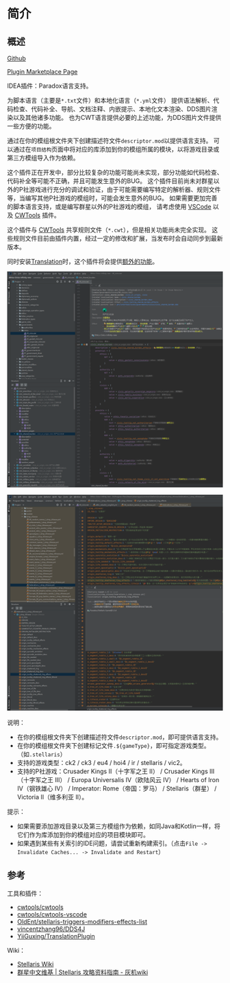 # 简介

## 概述

[Github](https://github.com/DragonKnightOfBreeze/Paradox-Language-Support)

[Plugin Marketplace Page](https://plugins.jetbrains.com/plugin/16825-paradox-language-support)

IDEA插件：Paradox语言支持。

为脚本语言（主要是`*.txt`文件）和本地化语言（`*.yml`文件）
提供语法解析、代码检查、代码补全、导航、文档注释、内嵌提示、本地化文本渲染、DDS图片渲染以及其他诸多功能。
也为CWT语言提供必要的上述功能，为DDS图片文件提供一些方便的功能。

通过在你的模组根文件夹下创建描述符文件`descriptor.mod`以提供语言支持。
可以通过在`项目结构`页面中将对应的库添加到你的模组所属的模块，以将游戏目录或第三方模组导入作为依赖。

这个插件正在开发中，部分比较复杂的功能可能尚未实现，部分功能如代码检查、代码补全等可能不正确，并且可能发生意外的BUG。
这个插件目前尚未对群星以外的P社游戏进行充分的调试和验证，由于可能需要编写特定的解析器、规则文件等，当编写其他P社游戏的模组时，可能会发生意外的BUG。
如果需要更加完善的脚本语言支持，或是编写群星以外的P社游戏的模组，
请考虑使用 [VSCode](https://code.visualstudio.com) 以及 [CWTools](https://github.com/cwtools/cwtools-vscode) 插件。

这个插件与 [CWTools](https://github.com/cwtools/cwtools-vscode) 共享规则文件（`*.cwt`），但是相关功能尚未完全实现。
这些规则文件目前由插件内置，经过一定的修改和扩展，当发布时会自动同步到最新版本。

同时安装[Translation](https://github.com/YiiGuxing/TranslationPlugin)时，这个插件将会提供[额外的功能](https://windea.icu/Paradox-Language-Support/#/zh/plugin-integration.md)。

![](../assets/images/script_file_preview_zh.png)

![](../assets/images/localisation_file_preview_zh.png)

说明：

* 在你的模组根文件夹下创建描述符文件`descriptor.mod`，即可提供语言支持。  
* 在你的模组根文件夹下创建标记文件`.${gameType}`，即可指定游戏类型。（如`.stellaris`）  
* 支持的游戏类型：ck2 / ck3 / eu4 / hoi4 / ir / stellaris / vic2。
* 支持的P社游戏：Crusader Kings II（十字军之王 II） / Crusader Kings III（十字军之王 III） / Europa Universalis IV（欧陆风云 IV） / Hearts of Iron IV（钢铁雄心 IV） / Imperator: Rome（帝国：罗马） / Stellaris（群星） / Victoria II（维多利亚 II）。

提示：

* 如果需要添加游戏目录以及第三方模组作为依赖，如同Java和Kotlin一样，将它们作为库添加到你的模组对应的项目模块即可。
* 如果遇到某些有关索引的IDE问题，请尝试重新构建索引。（点击`File -> Invalidate Caches... -> Invalidate and Restart`）

## 参考

工具和插件：

* [cwtools/cwtools](https://github.com/cwtools/cwtools)
* [cwtools/cwtools-vscode](https://github.com/cwtools/cwtools-vscode)
* [OldEnt/stellaris-triggers-modifiers-effects-list](https://github.com/OldEnt/stellaris-triggers-modifiers-effects-list)
* [vincentzhang96/DDS4J](https://github.com/vincentzhang96/DDS4J)
* [YiiGuxing/TranslationPlugin](https://github.com/YiiGuxing/TranslationPlugin)

Wiki：

* [Stellaris Wiki](https://stellaris.paradoxwikis.com/Stellaris_Wiki)
* [群星中文维基 | Stellaris 攻略资料指南 - 灰机wiki](https://qunxing.huijiwiki.com/wiki/%E9%A6%96%E9%A1%B5)